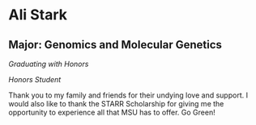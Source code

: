 # Ali Stark

## Major: Genomics and Molecular Genetics

*Graduating with Honors*

*Honors Student*

Thank you to my family and friends for their undying love and support. I would also like to thank the STARR Scholarship for giving me the opportunity to experience all that MSU has to offer. Go Green!
 

<img class="markdownImage" src="./markdownAssetPath/Congrats-from-LBC.png" alt=""/>



